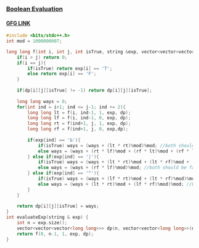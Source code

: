 ### [Boolean Evaluation](https://www.codingninjas.com/codestudio/problems/problem-name-boolean-evaluation_1214650?source=youtube&campaign=striver_dp_videos&utm_source=youtube&utm_medium=affiliate&utm_campaign=striver_dp_videos&leftPanelTab=0)

#### [GFG LINK](https://practice.geeksforgeeks.org/problems/boolean-parenthesization5610/1?utm_source=gfg&utm_medium=article&utm_campaign=bottom_sticky_on_article)

```cpp
#include <bits/stdc++.h> 
int mod = 1000000007;

long long f(int i, int j, int isTrue, string &exp, vector<vector<vector<long long>>> &dp){
    if(i > j) return 0;
    if(i == j){
        if(isTrue) return exp[i] == 'T';
        else return exp[i] == 'F';
    }
    
    if(dp[i][j][isTrue] != -1) return dp[i][j][isTrue];
    
    long long ways = 0;
    for(int ind = i+1; ind <= j-1; ind += 2){
        long long lt = f(i, ind-1, 1, exp, dp);
        long long lf = f(i, ind-1, 0, exp, dp);
        long long rt = f(ind+1, j, 1, exp, dp);
        long long rf = f(ind+1, j, 0, exp,dp);
        
        if(exp[ind] == '&'){
            if(isTrue) ways = (ways + (lt * rt)%mod)%mod; //both should be true
            else ways = (ways + (rt * lf)%mod + (rf * lt)%mod + (rf * lf)%mod)%mod; //any of one is false
        } else if(exp[ind] == '|'){
            if(isTrue) ways = (ways + (lt * rt)%mod + (lt * rf)%mod + (lf * rt)%mod)%mod; //atleast one is true
            else ways = (ways + (rf * lf)%mod)%mod; //both should be false
        } else if(exp[ind] == '^'){
            if(isTrue) ways = (ways + (lf * rt)%mod + (lt * rf)%mod)%mod; //both should be diff
            else ways = (ways + (lt * rt)%mod + (lf * rf)%mod)%mod; //both should be same
        }
    }
    
    return dp[i][j][isTrue] = ways;
}
int evaluateExp(string & exp) {
    int n = exp.size();
    vector<vector<vector<long long>>> dp(n, vector<vector<long long>>(n, vector<long long> (2, -1)));
    return f(0, n-1, 1, exp, dp);
}
```